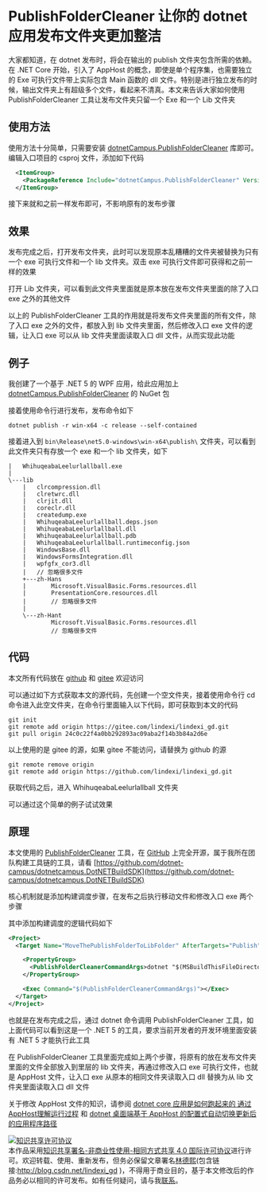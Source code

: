 # PublishFolderCleaner 让你的 dotnet 应用发布文件夹更加整洁

大家都知道，在 dotnet 发布时，将会在输出的 publish 文件夹包含所需的依赖。在 .NET Core 开始，引入了 AppHost 的概念，即使是单个程序集，也需要独立的 Exe 可执行文件带上实际包含 Main 函数的 dll 文件。特别是进行独立发布的时候，输出文件夹上有超级多个文件，看起来不清真。本文来告诉大家如何使用 PublishFolderCleaner 工具让发布文件夹只留一个 Exe 和一个 Lib 文件夹

<!--more-->
<!-- 发布 -->
<!-- 博客 -->

## 使用方法

使用方法十分简单，只需要安装 [dotnetCampus.PublishFolderCleaner](https://www.nuget.org/packages/dotnetCampus.PublishFolderCleaner) 库即可。编辑入口项目的 csproj 文件，添加如下代码

```xml
  <ItemGroup>
    <PackageReference Include="dotnetCampus.PublishFolderCleaner" Version="3.0.3" />
  </ItemGroup>
```

接下来就和之前一样发布即可，不影响原有的发布步骤

## 效果

发布完成之后，打开发布文件夹，此时可以发现原本乱糟糟的文件夹被替换为只有一个 exe 可执行文件和一个 lib 文件夹。双击 exe 可执行文件即可获得和之前一样的效果

打开 Lib 文件夹，可以看到此文件夹里面就是原本放在发布文件夹里面的除了入口 exe 之外的其他文件

以上的 PublishFolderCleaner 工具的作用就是将发布文件夹里面的所有文件，除了入口 exe 之外的文件，都放入到 lib 文件夹里面，然后修改入口 exe 文件的逻辑，让入口 exe 可以从 lib 文件夹里面读取入口 dll 文件，从而实现此功能

## 例子

我创建了一个基于 .NET 5 的 WPF 应用，给此应用加上 [dotnetCampus.PublishFolderCleaner](https://www.nuget.org/packages/dotnetCampus.PublishFolderCleaner) 的 NuGet 包

接着使用命令行进行发布，发布命令如下

```
dotnet publish -r win-x64 -c release --self-contained
```

接着进入到 `bin\Release\net5.0-windows\win-x64\publish\` 文件夹，可以看到此文件夹只有存放一个 exe 和一个 lib 文件夹，如下

```
|   WhihuqeabaLeelurlallball.exe
|   
\---lib
    |   clrcompression.dll
    |   clretwrc.dll
    |   clrjit.dll
    |   coreclr.dll
    |   createdump.exe
    |   WhihuqeabaLeelurlallball.deps.json
    |   WhihuqeabaLeelurlallball.dll
    |   WhihuqeabaLeelurlallball.pdb
    |   WhihuqeabaLeelurlallball.runtimeconfig.json
    |   WindowsBase.dll
    |   WindowsFormsIntegration.dll
    |   wpfgfx_cor3.dll
    |   // 忽略很多文件
    +---zh-Hans
    |       Microsoft.VisualBasic.Forms.resources.dll
    |       PresentationCore.resources.dll
    |       // 忽略很多文件
    |       
    \---zh-Hant
            Microsoft.VisualBasic.Forms.resources.dll
            // 忽略很多文件
```

## 代码

本文所有代码放在 [github](https://github.com/lindexi/lindexi_gd/tree/24c0c22f4a0bb292893ac09aba2f14b3b84a2d6e/WhihuqeabaLeelurlallball) 和 [gitee](https://gitee.com/lindexi/lindexi_gd/tree/24c0c22f4a0bb292893ac09aba2f14b3b84a2d6e/WhihuqeabaLeelurlallball) 欢迎访问

可以通过如下方式获取本文的源代码，先创建一个空文件夹，接着使用命令行 cd 命令进入此空文件夹，在命令行里面输入以下代码，即可获取到本文的代码

```
git init
git remote add origin https://gitee.com/lindexi/lindexi_gd.git
git pull origin 24c0c22f4a0bb292893ac09aba2f14b3b84a2d6e
```

以上使用的是 gitee 的源，如果 gitee 不能访问，请替换为 github 的源

```
git remote remove origin
git remote add origin https://github.com/lindexi/lindexi_gd.git
```

获取代码之后，进入 WhihuqeabaLeelurlallball 文件夹

可以通过这个简单的例子试试效果

## 原理

本文使用的 [PublishFolderCleaner](https://github.com/dotnet-campus/dotnetcampus.DotNETBuildSDK) 工具，在 [GitHub](https://github.com/dotnet-campus/dotnetcampus.DotNETBuildSDK) 上完全开源，属于我所在团队构建工具链的工具，请看 [https://github.com/dotnet-campus/dotnetcampus.DotNETBuildSDK](https://github.com/dotnet-campus/dotnetcampus.DotNETBuildSDK)

核心机制就是添加构建调度步骤，在发布之后执行移动文件和修改入口 exe 两个步骤

其中添加构建调度的逻辑代码如下

```xml
<Project>
  <Target Name="MoveThePublishFolderToLibFolder" AfterTargets="Publish">

    <PropertyGroup>
      <PublishFolderCleanerCommandArgs>dotnet "$(MSBuildThisFileDirectory)..\tools\net5.0\PublishFolderCleaner.dll" -p "$(PublishDir) " -a "$(AssemblyName)"</PublishFolderCleanerCommandArgs>
    </PropertyGroup>

    <Exec Command="$(PublishFolderCleanerCommandArgs)"></Exec>
  </Target>
</Project>
```

也就是在发布完成之后，通过 dotnet 命令调用 PublishFolderCleaner 工具，如上面代码可以看到这是一个 .NET 5 的工具，要求当前开发者的开发环境里面安装有 .NET 5 才能执行此工具

在 PublishFolderCleaner 工具里面完成如上两个步骤，将原有的放在发布文件夹里面的文件全部放入到里层的 lib 文件夹，再通过修改入口 exe 可执行文件，也就是 AppHost 文件，让入口 exe 从原本的相同文件夹读取入口 dll 替换为从 lib 文件夹里面读取入口 dll 文件

关于修改 AppHost 文件的知识，请参阅 [dotnet core 应用是如何跑起来的 通过AppHost理解运行过程](https://blog.lindexi.com/post/dotnet-core-%E5%BA%94%E7%94%A8%E6%98%AF%E5%A6%82%E4%BD%95%E8%B7%91%E8%B5%B7%E6%9D%A5%E7%9A%84-%E9%80%9A%E8%BF%87AppHost%E7%90%86%E8%A7%A3%E8%BF%90%E8%A1%8C%E8%BF%87%E7%A8%8B.html ) 和 [dotnet 桌面端基于 AppHost 的配置式自动切换更新后的应用程序路径](https://blog.lindexi.com/post/dotnet-%E6%A1%8C%E9%9D%A2%E7%AB%AF%E5%9F%BA%E4%BA%8E-AppHost-%E7%9A%84%E9%85%8D%E7%BD%AE%E5%BC%8F%E8%87%AA%E5%8A%A8%E5%88%87%E6%8D%A2%E6%9B%B4%E6%96%B0%E5%90%8E%E7%9A%84%E5%BA%94%E7%94%A8%E7%A8%8B%E5%BA%8F%E8%B7%AF%E5%BE%84.html)

<a rel="license" href="http://creativecommons.org/licenses/by-nc-sa/4.0/"><img alt="知识共享许可协议" style="border-width:0" src="https://licensebuttons.net/l/by-nc-sa/4.0/88x31.png" /></a><br />本作品采用<a rel="license" href="http://creativecommons.org/licenses/by-nc-sa/4.0/">知识共享署名-非商业性使用-相同方式共享 4.0 国际许可协议</a>进行许可。欢迎转载、使用、重新发布，但务必保留文章署名[林德熙](http://blog.csdn.net/lindexi_gd)(包含链接:http://blog.csdn.net/lindexi_gd )，不得用于商业目的，基于本文修改后的作品务必以相同的许可发布。如有任何疑问，请与我[联系](mailto:lindexi_gd@163.com)。
